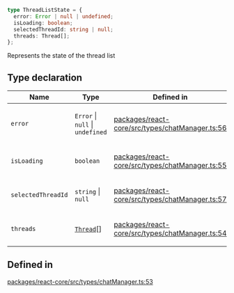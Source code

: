 ```ts
type ThreadListState = {
  error: Error | null | undefined;
  isLoading: boolean;
  selectedThreadId: string | null;
  threads: Thread[];
};
```

Represents the state of the thread list

## Type declaration

<table>
<thead>
<tr>
<th>Name</th>
<th>Type</th>
<th>Defined in</th>
</tr>
</thead>
<tbody>
<tr>
<td>

`error`

</td>
<td>

`Error` \| `null` \| `undefined`

</td>
<td>

[packages/react-core/src/types/chatManager.ts:56](https://github.com/thesysdev/crayonai/blob/f566456db11ebf0674916d45b40423bef47282cf/frontend-sdk/packages/react-core/src/types/chatManager.ts#L56)

</td>
</tr>
<tr>
<td>

`isLoading`

</td>
<td>

`boolean`

</td>
<td>

[packages/react-core/src/types/chatManager.ts:55](https://github.com/thesysdev/crayonai/blob/f566456db11ebf0674916d45b40423bef47282cf/frontend-sdk/packages/react-core/src/types/chatManager.ts#L55)

</td>
</tr>
<tr>
<td>

`selectedThreadId`

</td>
<td>

`string` \| `null`

</td>
<td>

[packages/react-core/src/types/chatManager.ts:57](https://github.com/thesysdev/crayonai/blob/f566456db11ebf0674916d45b40423bef47282cf/frontend-sdk/packages/react-core/src/types/chatManager.ts#L57)

</td>
</tr>
<tr>
<td>

`threads`

</td>
<td>

[`Thread`](Thread.md)[]

</td>
<td>

[packages/react-core/src/types/chatManager.ts:54](https://github.com/thesysdev/crayonai/blob/f566456db11ebf0674916d45b40423bef47282cf/frontend-sdk/packages/react-core/src/types/chatManager.ts#L54)

</td>
</tr>
</tbody>
</table>

## Defined in

[packages/react-core/src/types/chatManager.ts:53](https://github.com/thesysdev/crayonai/blob/f566456db11ebf0674916d45b40423bef47282cf/frontend-sdk/packages/react-core/src/types/chatManager.ts#L53)
